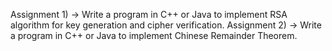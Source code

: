 Assignment 1) -> Write a program in C++ or Java to implement RSA algorithm for key generation and cipher verification.
Assignment 2) -> Write a program in C++ or Java to implement Chinese Remainder Theorem.


